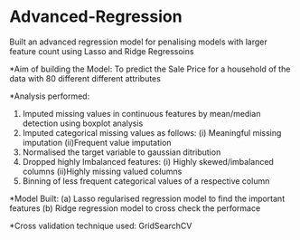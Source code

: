 # Advanced-Regression
Built an advanced regression model for penalising models with larger feature count using Lasso and Ridge Regressoins

*Aim of building the Model:
 To predict the Sale Price for a household of the data with 80 different different attributes

*Analysis performed:
 1. Imputed missing values in continuous features by mean/median detection using boxplot analysis
 2. Imputed categorical missing values as follows: 
    (i) Meaningful missing imputation
    (ii)Frequent value imputation
 3. Normalised the target variable to gaussian ditribution
 4. Dropped highly Imbalanced features:
    (i) Highly skewed/imbalanced columns
    (ii)Highly missing valued columns
 5. Binning of less frequent categorical values of a respective column

*Model Built:
(a) Lasso regularised regression model to find the important features
(b) Ridge regression model to cross check the performace

*Cross validation technique used: GridSearchCV
